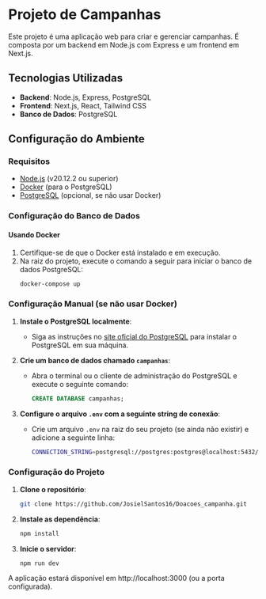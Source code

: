 # Projeto de Campanhas

Este projeto é uma aplicação web para criar e gerenciar campanhas. É composta por um backend em Node.js com Express e um frontend em Next.js.

## Tecnologias Utilizadas

- **Backend**: Node.js, Express, PostgreSQL
- **Frontend**: Next.js, React, Tailwind CSS
- **Banco de Dados**: PostgreSQL

## Configuração do Ambiente

### Requisitos

- [Node.js](https://nodejs.org/) (v20.12.2 ou superior)
- [Docker](https://www.docker.com/) (para o PostgreSQL)
- [PostgreSQL](https://www.postgresql.org/) (opcional, se não usar Docker)

### Configuração do Banco de Dados

#### Usando Docker

1. Certifique-se de que o Docker está instalado e em execução.
2. Na raiz do projeto, execute o comando a seguir para iniciar o banco de dados PostgreSQL:
   ```bash
   docker-compose up

### Configuração Manual (se não usar Docker)

1. **Instale o PostgreSQL localmente**:
   - Siga as instruções no [site oficial do PostgreSQL](https://www.postgresql.org/download/) para instalar o PostgreSQL em sua máquina.

2. **Crie um banco de dados chamado `campanhas`**:
   - Abra o terminal ou o cliente de administração do PostgreSQL e execute o seguinte comando:
     ```sql
     CREATE DATABASE campanhas;
     ```

3. **Configure o arquivo `.env` com a seguinte string de conexão**:
   - Crie um arquivo `.env` na raiz do seu projeto (se ainda não existir) e adicione a seguinte linha:
     ```bash
     CONNECTION_STRING=postgresql://postgres:postgres@localhost:5432/campanhas
     ```

### Configuração do Projeto

1. **Clone o repositório**:
   ```bash
   git clone https://github.com/JosielSantos16/Doacoes_campanha.git

2. **Instale as dependência**:
   ```bash
   npm install

3. **Inicie o servidor**:
   ```bash
   npm run dev


A aplicação estará disponível em http://localhost:3000 (ou a porta configurada).



